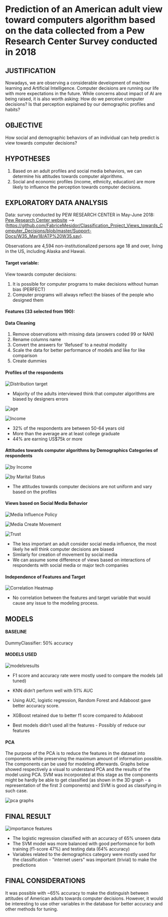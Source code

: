 #  Prediction of an American adult view toward computers algorithm based on the data collected from a Pew Research Center Survey conducted in 2018


## JUSTIFICATION
Nowadays, we are observing a considerable development of machine learning and Artificial Intelligence. Computer decisions are running our life with more expectations in the future. While concerns about impact of AI are being raised, it is also worth asking: How do we perceive computer decisions? Is that perception explained by our demographic profiles and habits?

## OBJECTIVE
How social and demographic behaviors of an individual can help predict is view towards computer decisions? 

## HYPOTHESES
1. Based on an adult profiles and social media behaviors, we can determine his attitudes towards computer algorithms.
2. Social and economic profiles (income, ethnicity, education) are more likely to influence the perception towards computer decisions.

## EXPLORATORY DATA ANALYSIS
Data: survey conducted by PEW RESEARCH CENTER in May-June 2018: [Pew Research Center website](https://www.pewinternet.org/?post_type=dataset) --> (https://github.com/FabriceMesidor/Classification_Project_Views_towards_Computer_Decisions/blob/master/Support-Docs/W35_May18/ATP%20W35.sav).

Observations are 4,594 non-institutionalized persons age 18 and over, living in the US, including Alaska and Hawaii.
#### Target variable: 
View towards computer decisions:
1. It is possible for computer programs to make decisions without human bias (PERFECT)
2. Computer programs will always reflect the biases of the people who designed them
#### Features (33 selected from 190):

#### Data Cleaning
1. Remove observations with missing data (answers coded 99 or NAN)
2. Rename columns name
3. Convert the answers for 'Refused’ to a neutral modality
4. Scale the data for better performance of models and like for like comparison
5. Create dummies
 
#### Profiles of the respondents
![Distribution target](https://github.com/FabriceMesidor/Classification_Project_Views_towards_Computer_Decisions/blob/master/Support-Docs/Graphs-Pics/Distribution_target.png)
* Majority of the adults interviewed think that computer algorithms are biased by designers errors

![age](https://github.com/FabriceMesidor/Classification_Project_Views_towards_Computer_Decisions/blob/master/Support-Docs/Graphs-Pics/Age.png)

![Income](https://github.com/FabriceMesidor/Classification_Project_Views_towards_Computer_Decisions/blob/master/Support-Docs/Graphs-Pics/Income2.png)

* 32% of the respondents are between 50-64 years old
* More than the average are at least college graduate
* 44% are earning US$75k or more

#### Attitudes towards computer algorithms by Demographics Categories of respondents
![by Income](https://github.com/FabriceMesidor/Classification_Project_Views_towards_Computer_Decisions/blob/master/Support-Docs/Graphs-Pics/IncomevsTarget.png)

![by Marital Status](https://github.com/FabriceMesidor/Classification_Project_Views_towards_Computer_Decisions/blob/master/Support-Docs/Graphs-Pics/MaritalvsTarget.png)

* The attitudes towards computer decisions are not uniform and vary based on the profiles

#### Views based on Social Media Behavior
![Media Influence Policy](https://github.com/FabriceMesidor/Classification_Project_Views_towards_Computer_Decisions/blob/master/Support-Docs/Graphs-Pics/MediainfluencevsTarget.png)

![Media Create Movement](https://github.com/FabriceMesidor/Classification_Project_Views_towards_Computer_Decisions/blob/master/Support-Docs/Graphs-Pics/MediacontentvsTarget.png)

![Trust](https://github.com/FabriceMesidor/Classification_Project_Views_towards_Computer_Decisions/blob/master/Support-Docs/Graphs-Pics/TrustTechvsTarget.png)

* The less important an adult consider social media influence, the most likely he will think computer decisions are biased
* Similarly for creation of movement by social media
* We can assume some difference of views based on interactions of respondents with social media or major tech companies

#### Independence of Features and Target
![Correlation Heatmap](https://github.com/FabriceMesidor/Classification_Project_Views_towards_Computer_Decisions/blob/master/Support-Docs/Graphs-Pics/Correlation-Heatmap.png)

* No correlation between the features and target variable that would cause any issue to the modeling process.


## MODELS
#### BASELINE
DummyClassifier: 50% accuracy

#### MODELS USED
![modelsresults](https://github.com/FabriceMesidor/Classification_Project_Views_towards_Computer_Decisions/blob/master/Support-Docs/Graphs-Pics/Models%20Results.png)

* F1 score and accuracy rate were mostly used to compare the models (all tuned)

* KNN didn’t perform well with 51% AUC
* Using AUC, logistic regression, Random Forest and Adaboost gave better accuracy score.
* XGBoost retained due to better f1 score compared to Adaboost
* Best models didn’t used all the features - Possibly of reduce our features

#### PCA
The purpose of the PCA is to reduce the features in the dataset into components while preserving the maximum amount of information possible. The components can be used for modeling afterwards. Graphs below showed respectively a visual to understand PCA and the results of the model using PCA. SVM was incorporated at this stage as the components might be hardly be able to get classified (as shown in the 3D graph - a representation of the first 3 components) and SVM is good as classifying in such case.

![pca graphs](https://github.com/FabriceMesidor/Classification_Project_Views_towards_Computer_Decisions/blob/master/Support-Docs/Graphs-Pics/pca%20explaining.png)

## FINAL RESULT

![importance features](https://github.com/FabriceMesidor/Classification_Project_Views_towards_Computer_Decisions/blob/master/Support-Docs/Graphs-Pics/importance1.png)

* The logistic regression classified with an accuracy of 65% unseen data
* The SVM model was more balanced with good performance for both training (f1-score 47%) and testing data (64% accuracy) 
* Variables related to the demographics category were mostly used for the classification - "internet users" was important (trivial) to make the predictions


## FINAL CONSIDERATIONS
It was possible with ~65% accuracy to make the distinguish between attitudes of American adults towards computer decisions.
However, it would be interesting to use other variables in the database for better accuracy and other methods for tuning.






